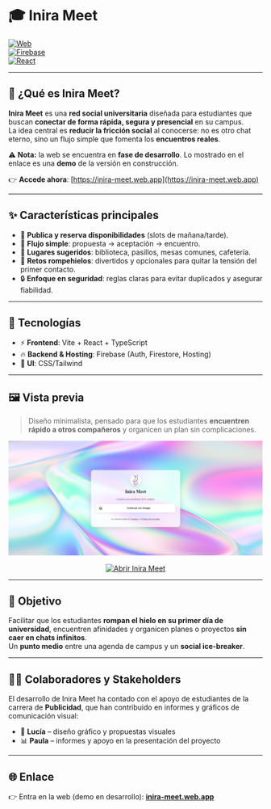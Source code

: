 # 🎓 Inira Meet

[![Web](https://img.shields.io/badge/🌐%20Web-inira--meet.web.app-blue)](https://inira-meet.web.app)  
[![Firebase](https://img.shields.io/badge/Firebase-Hosting-orange)](https://firebase.google.com/products/hosting)  
[![React](https://img.shields.io/badge/Frontend-React%20%2B%20Vite-61dafb)](https://react.dev/)  

---

## 🚀 ¿Qué es Inira Meet?

**Inira Meet** es una **red social universitaria** diseñada para estudiantes que buscan **conectar de forma rápida, segura y presencial** en su campus.  
La idea central es **reducir la fricción social** al conocerse: no es otro chat eterno, sino un flujo simple que fomenta los **encuentros reales**.

⚠️ **Nota:** la web se encuentra en **fase de desarrollo**. Lo mostrado en el enlace es una **demo** de la versión en construcción.  

👉 **Accede ahora**: [https://inira-meet.web.app](https://inira-meet.web.app)

---

## ✨ Características principales

- 📅 **Publica y reserva disponibilidades** (slots de mañana/tarde).
- 🤝 **Flujo simple**: propuesta → aceptación → encuentro.
- 📍 **Lugares sugeridos**: biblioteca, pasillos, mesas comunes, cafetería.
- 🎲 **Retos rompehielos**: divertidos y opcionales para quitar la tensión del primer contacto.
- 🔒 **Enfoque en seguridad**: reglas claras para evitar duplicados y asegurar fiabilidad.

---

## 🧱 Tecnologías

- ⚡ **Frontend**: Vite + React + TypeScript  
- 🔥 **Backend & Hosting**: Firebase (Auth, Firestore, Hosting)  
- 🎨 **UI**: CSS/Tailwind  

---

## 🖼️ Vista previa

> Diseño minimalista, pensado para que los estudiantes **encuentren rápido a otros compañeros** y organicen un plan sin complicaciones.

![preview](https://raw.githubusercontent.com/raulmoto/Helado_front/main/inirameet.png)

<p align="center">
  <a href="https://inira-meet.web.app" target="_blank">
    <img
      alt="Abrir Inira Meet"
      src="https://img.shields.io/badge/Abrir%20Inira%20Meet-%F0%9F%9A%80%20Visitar-2563EB?style=for-the-badge&labelColor=111827&logo=google-chrome&logoColor=white"
    />
  </a>
</p>

---

## 📌 Objetivo

Facilitar que los estudiantes **rompan el hielo en su primer día de universidad**, encuentren afinidades y organicen planes o proyectos **sin caer en chats infinitos**.  
Un **punto medio** entre una agenda de campus y un **social ice-breaker**.

---

## 👩‍💼 Colaboradores y Stakeholders

El desarrollo de Inira Meet ha contado con el apoyo de estudiantes de la carrera de **Publicidad**, que han contribuido en informes y gráficos de comunicación visual:

- 🎨 **Lucía** – diseño gráfico y propuestas visuales  
- 📊 **Paula** – informes y apoyo en la presentación del proyecto  

---

## 🌐 Enlace

👉 Entra en la web (demo en desarrollo): **[inira-meet.web.app](https://inira-meet.web.app)**
